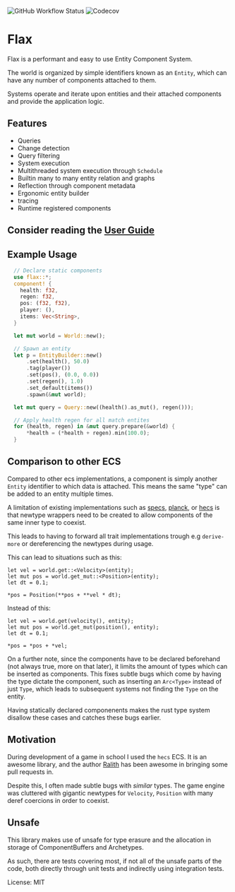 ![GitHub Workflow Status](https://img.shields.io/github/workflow/status/ten3roberts/flax/main?style=for-the-badge)
![Codecov](https://img.shields.io/codecov/c/github/ten3roberts/flax?style=for-the-badge)

# Flax

<!-- cargo-sync-readme start -->

Flax is a performant and easy to use Entity Component System.

The world is organized by simple identifiers known as an `Entity`, which can have any number of components attached to them.

Systems operate and iterate upon entities and their attached components and
provide the application logic.

## Features
- Queries
- Change detection
- Query filtering
- System execution
- Multithreaded system execution through `Schedule`
- Builtin many to many entity relation and graphs
- Reflection through component metadata
- Ergonomic entity builder
- tracing
- Runtime registered components

## Consider reading the **[User Guide](https://ten3roberts.github.io/flax/)**

## Example Usage

```rust
  // Declare static components
  use flax::*;
  component! {
    health: f32,
    regen: f32,
    pos: (f32, f32),
    player: (),
    items: Vec<String>,
  }

  let mut world = World::new();

  // Spawn an entity
  let p = EntityBuilder::new()
      .set(health(), 50.0)
      .tag(player())
      .set(pos(), (0.0, 0.0))
      .set(regen(), 1.0)
      .set_default(items())
      .spawn(&mut world);

  let mut query = Query::new((health().as_mut(), regen()));

  // Apply health regen for all match entites
  for (health, regen) in &mut query.prepare(&world) {
      *health = (*health + regen).min(100.0);
  }

```


## Comparison to other ECS

Compared to other ecs implementations, a component is simply another `Entity`
identifier to which data is attached. This means the same "type" can be added to
an entity multiple times.

A limitation of existing implementations such as [specs](https://github.com/amethyst/specs), [planck](https://github.com/jojolepro/planck_ecs/), or [hecs](https://github.com/Ralith/hecs) is that newtype wrappers need to be created to allow components of the same inner type to coexist.

This leads to having to forward all trait implementations trough e.g
`derive-more` or dereferencing the newtypes during usage.

This can lead to situations such as this:

```rust,ignore
let vel = world.get::<Velocity>(entity);
let mut pos = world.get_mut::<Position>(entity);
let dt = 0.1;

*pos = Position(**pos + **vel * dt);
```

Instead of this:

```rust,ignore
let vel = world.get(velocity(), entity);
let mut pos = world.get_mut(position(), entity);
let dt = 0.1;

*pos = *pos + *vel;
```


On a further note, since the components have to be declared beforehand (not
always true, more on that later), it limits the amount of types which can be
inserted as components. This fixes subtle bugs which come by having the type
dictate the component, such as inserting an `Arc<Type>` instead of just `Type`,
which leads to subsequent systems not finding the `Type` on the entity.

Having statically declared componenents makes the rust type system disallow
these cases and catches these bugs earlier.

## Motivation

During development of a game in school I used the `hecs` ECS. It is an awesome
library, and the author [Ralith](https://github.com/Ralith) has been awesome in bringing some pull
requests in.

Despite this, I often made subtle bugs with *similar* types. The game engine was
cluttered with gigantic newtypes for `Velocity`, `Position` with many deref
coercions in order to coexist.

## Unsafe
This library makes use of unsafe for type erasure and the allocation in storage
of ComponentBuffers and Archetypes.

As such, there are tests covering most, if not all of the unsafe parts of the
code, both directly through unit tests and indirectly using integration tests.

<!-- cargo-sync-readme end -->

License: MIT
